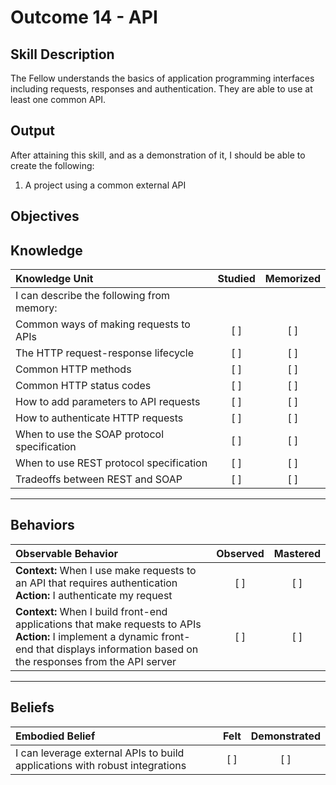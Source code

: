 # Outcome 14 - API

**Skill Description**
----------
The Fellow understands the basics of application programming interfaces including requests, responses and authentication.  They are able to use at least one common API.

**Output**
----------
After attaining this skill, and as a demonstration of it, I should be able to create the following:

1. A project using a common external API


**Objectives**
----------
## **Knowledge**


| Knowledge Unit   |      Studied      | Memorized |
|:-------------|:------------------:|:--------:|
| I can describe the following from memory: | | |
| Common ways of making requests to APIs | [ ] | [ ]  |
| The HTTP request-response lifecycle | [ ] | [ ]  |
| Common HTTP methods | [ ] | [ ]  |
| Common HTTP status codes | [ ] | [ ]  |
| How to add parameters to API requests | [ ] | [ ]  |
| How to authenticate HTTP requests | [ ] | [ ]  |
| When to use the SOAP protocol specification | [ ] | [ ]  |
| When to use REST protocol specification | [ ] | [ ]  |
| Tradeoffs between REST and SOAP | [ ] | [ ]  |



----------


## **Behaviors**

| Observable Behavior   |      Observed      | Mastered |
|:-------------|:------------------:|:--------:|
| **Context:** When I use make requests to an API that requires authentication **Action:** I authenticate my request | [ ] | [ ] |
| **Context:** When I build front-end applications that make requests to APIs **Action:** I implement a dynamic front-end that displays information based on the responses from the API server | [ ] | [ ] |


----------


## **Beliefs**


| Embodied Belief   |      Felt      | Demonstrated |
|:-------------|:------------------:|:--------:|
| I can leverage external APIs to build applications with robust integrations | [ ] | [ ] |

